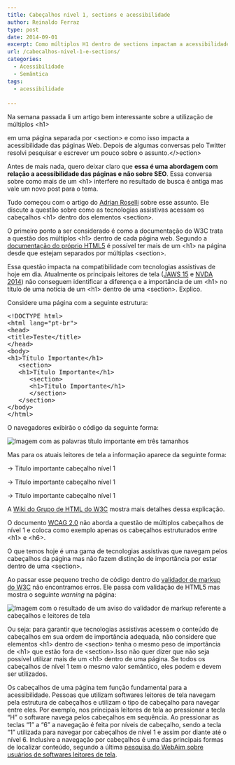 ```yaml
---
title: Cabeçalhos nível 1, sections e acessibilidade
author: Reinaldo Ferraz
type: post
date: 2014-09-01
excerpt: Como múltiplos H1 dentro de sections impactam a acessibilidade da sua página
url: /cabecalhos-nivel-1-e-sections/
categories:
  - Acessibilidade
  - Semântica
tags:
  - acessibilidade

---
```

Na semana passada li um artigo bem interessante sobre a utilização de múltiplos &lt;h1&gt;
  
em uma página separada por &lt;section&gt; e como isso impacta a acessibilidade das páginas Web. Depois de algumas conversas pelo Twitter resolvi pesquisar e escrever um pouco sobre o assunto.&lt;/&gt;ection> 

Antes de mais nada, quero deixar claro que **essa é uma abordagem com relação a acessibilidade das páginas e não sobre SEO**. Essa conversa sobre como mais de um &lt;h1&gt; interfere no resultado de busca é antiga mas vale um novo post para o tema.

Tudo começou com o artigo do [Adrian Roselli][1] sobre esse assunto. Ele discute a questão sobre como as tecnologias assistivas acessam os cabeçalhos &lt;h1&gt; dentro dos elementos &lt;section&gt;. 

O primeiro ponto a ser considerado é como a documentação do W3C trata a questão dos múltiplos &lt;h1&gt; dentro de cada página web. Segundo a [documentação do próprio HTML5][2] é possível ter mais de um &lt;h1&gt; na página desde que estejam separados por múltiplas &lt;section&gt;.

Essa questão impacta na compatibilidade com tecnologias assistivas de hoje em dia. Atualmente os principais leitores de tela ([JAWS 15][3] e [NVDA 2014][4]) não conseguem identificar a diferença e a importância de um &lt;h1&gt; no título de uma notícia de um &lt;h1&gt; dentro de uma &lt;section&gt;. Explico.

Considere uma página com a seguinte estrutura:

<pre>&lt;!DOCTYPE html&gt;
&lt;html lang="pt-br"&gt;
&lt;head&gt;
&lt;title&gt;Teste&lt;/title&gt;
&lt;/head&gt;
&lt;body&gt;
&lt;h1&gt;Título Importante&lt;/h1&gt;
   &lt;section&gt;
   &lt;h1&gt;Título Importante&lt;/h1&gt;
      &lt;section&gt;
      &lt;h1&gt;Título Importante&lt;/h1&gt;
      &lt;/section&gt;
   &lt;/section&gt;
&lt;/body&gt;
&lt;/html&gt;
</pre>

O navegadores exibirão o código da seguinte forma:

<img src="https://raw.githubusercontent.com/diegoeis/tableless-static-images/master/2014/09/teste-titulos1.png" alt="Imagem com as palavras título importante em três tamanhos" width="265" height="141" class="aligncenter size-full wp-image-44187" srcset="uploads/2014/09/teste-titulos1.png 265w, uploads/2014/09/teste-titulos1-261x139.png 261w" sizes="(max-width: 265px) 100vw, 265px" />

Mas para os atuais leitores de tela a informação aparece da seguinte forma:

→ Título importante cabeçalho nível 1
  
→ Título importante cabeçalho nível 1
  
→ Título importante cabeçalho nível 1

A [Wiki do Grupo de HTML do W3C][5] mostra mais detalhes dessa explicação.

O documento [WCAG 2.0][6] não aborda a questão de múltiplos cabeçalhos de nível 1 e coloca como exemplo apenas os cabeçalhos estruturados entre &lt;h1&gt; e &lt;h6&gt;.

O que temos hoje é uma gama de tecnologias assistivas que navegam pelos cabeçalhos da página mas não fazem distinção de importância por estar dentro de uma &lt;section&gt;.

Ao passar esse pequeno trecho de código dentro do [validador de markup do W3C][7] não encontramos erros. Ele passa com validação de HTML5 mas mostra o seguinte _warning_ na página:

<img src="https://raw.githubusercontent.com/diegoeis/tableless-static-images/master/2014/09/validator-01.png" alt="Imagem com o resultado de um aviso do validador de markup referente a  cabeçalhos e leitores de tela" width="835" height="219" class="aligncenter size-full wp-image-44197" srcset="uploads/2014/09/validator-01.png 835w, uploads/2014/09/validator-01-265x69.png 265w, uploads/2014/09/validator-01-400x104.png 400w" sizes="(max-width: 835px) 100vw, 835px" />

Ou seja: para garantir que tecnologias assistivas acessem o conteúdo de cabeçalhos em sua ordem de importância adequada, não considere que elementos &lt;h1&gt; dentro de &lt;section&gt; tenha o mesmo peso de importância de &lt;h1&gt; que estão fora de &lt;section&gt;.Isso não quer dizer que não seja possível utilizar mais de um &lt;h1&gt; dentro de uma página. Se todos os cabeçalhos de nível 1 tem o mesmo valor semântico, eles podem e devem ser utilizados.

Os cabeçalhos de uma página tem função fundamental para a acessibilidade. Pessoas que utilizam softwares leitores de tela navegam pela estrutura de cabeçalhos e utilizam o tipo de cabeçalho para navegar entre eles. Por exemplo, nos principais leitores de tela ao pressionar a tecla &#8220;H&#8221; o software navega pelos cabeçalhos em sequência. Ao pressionar as teclas &#8220;1&#8221; a &#8220;6&#8221; a navegação é feita por níveis de cabeçalho, sendo a tecla &#8220;1&#8221; utilizada para navegar por cabeçalhos de nível 1 e assim por diante até o nível 6. Inclusive a navegação por cabeçalhos é uma das principais formas de localizar conteúdo, segundo a última [pesquisa do WebAim sobre usuários de softwares leitores de tela][8].

 [1]: http://blog.adrianroselli.com/2013/12/the-truth-about-truth-about-multiple-h1.html
 [2]: http://www.w3.org/TR/html5/sections.html#the-h1,-h2,-h3,-h4,-h5,-and-h6-elements
 [3]: http://www.freedomscientific.com/Downloads/ProductDemos/#JAWS
 [4]: http://www.nvaccess.org/download/
 [5]: https://www.w3.org/wiki/HTML/Usage/Headings/h1only
 [6]: http://www.w3.org/TR/2014/NOTE-WCAG20-TECHS-20140408/H42
 [7]: http://validator.w3.org/
 [8]: http://webaim.org/projects/screenreadersurvey5/#finding